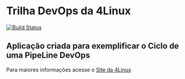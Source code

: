 # Trilha DevOps da 4Linux

<!-- Altere a Flag abaixo com sua URL do Travis -->
[![Build Status](https://travis-ci.org/DavidCjr/DevOpsLab-HelloWorld.svg?branch=master)](https://travis-ci.org/DavidCjr/DevOpsLab-HelloWorld)

## Aplicação criada para exemplificar o Ciclo de uma PipeLine DevOps


Para maiores informações acesse o [Site da 4Linux](https://www.4linux.com.br/cursos/devops)

